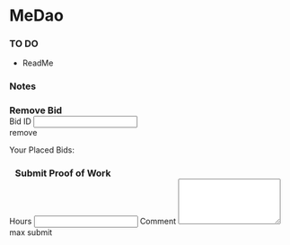 # MeDao

### TO DO

- ReadMe



### Notes

            
<h3 style="margin-bottom:0px;">Remove Bid</h3>
<div>
    <md-input-container class="md-block" md-no-float>
        <label>Bid ID</label>
        <input type="number" ng-model="medao.auction.removeBid.bidID">
    </md-input-container>
    <div layout="row">
        <span flex></span>
        <md-button class="nav-button md-raised md-primary" ng-disabled="!(medao.auction.removeBid.bidID > 0)" ng-click="removeBid()">remove</md-button>
    </div>
    <p>Your Placed Bids:</p>
    <div ng-repeat="bid in currentAccount.allBids">
        <span class="cursor" style="float:left" ng-click="medao.auction.removeBid.bidID = bid.toNumber()"><bid style="padding:5px;" id="bid.toNumber()" medao="medao.address"></bid></span>
    </div>
</div>



<h3 style="margin-bottom:0px;">Submit Proof of Work</h3>
<div>
    <md-input-container class="md-block" md-no-float>
        <label>Hours</label>
        <input type="number" ng-model="medao.submitProofOfWork.burnAmount">
    </md-input-container>
    <md-input-container class="md-block" md-no-float>
        <label>Comment</label>
        <textarea type="text" ng-model="medao.submitProofOfWork.comment" rows="5"></textarea>
    </md-input-container>
    <div layout="row">
        <md-button class="nav-button md-raised md-warn">max</md-button>
        <span flex></span>
        <md-button class="nav-button md-raised md-primary" ng-disabled="!(medao.submitProofOfWork.burnAmount > 0) && medao.submitProofofWork.comment" ng-click="submitProofOfWork()">submit</md-button>
    </div>
</div>

